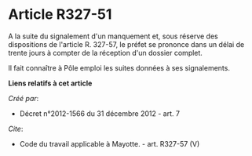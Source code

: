 # Article R327-51

A la suite du signalement d'un manquement et, sous réserve des dispositions de l'article R. 327-57, le préfet se prononce
dans un délai de trente jours à compter de la réception d'un dossier complet. 

Il fait connaître à Pôle emploi les suites données à ses signalements.

**Liens relatifs à cet article**

_Créé par_:

  - Décret n°2012-1566 du 31 décembre 2012 - art. 7

_Cite_:

  - Code du travail applicable à Mayotte. - art. R327-57 (V)
